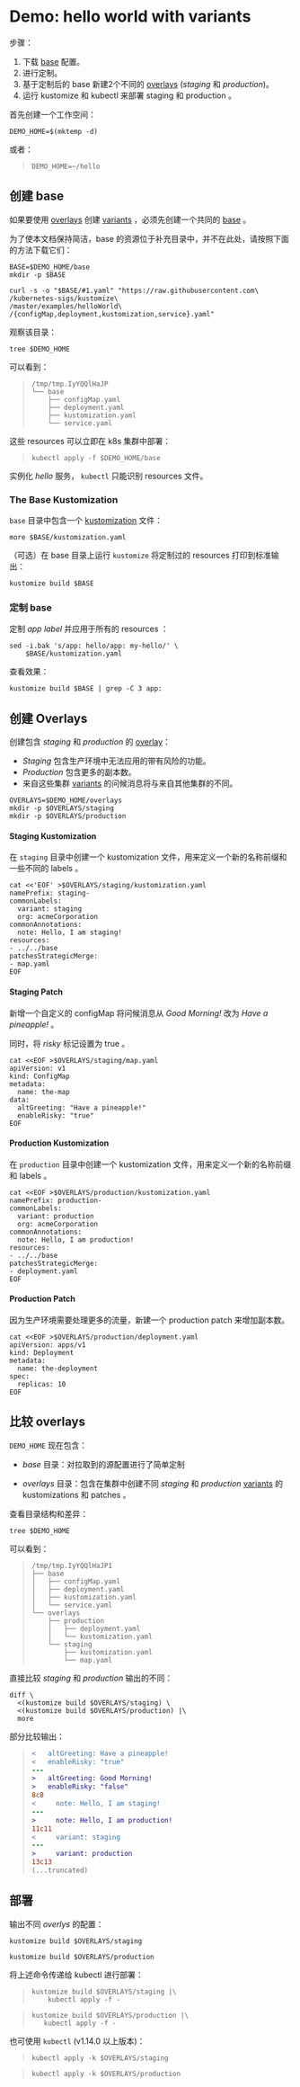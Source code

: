 [base]: ../../docs/glossary.md#base
[config]: https://github.com/kinflate/example-hello
[gitops]: ../../docs/glossary.md#gitops
[hello]: https://github.com/monopole/hello
[kustomization]: ../../docs/glossary.md#kustomization
[original]: https://github.com/kinflate/example-hello
[overlay]: ../../docs/glossary.md#overlay
[overlays]: ../../docs/glossary.md#overlay
[patch]: ../../docs/glossary.md#patch
[variant]: ../../docs/glossary.md#variant
[variants]: ../../docs/glossary.md#variant

# Demo: hello world with variants

步骤：

 1. 下载 [base] 配置。
 2. 进行定制。
 3. 基于定制后的 base 新建2个不同的 [overlays] (_staging_ 和 _production_)。
 4. 运行 kustomize 和 kubectl 来部署 staging 和 production 。

首先创建一个工作空间：

<!-- @makeWorkplace @testAgainstLatestRelease -->
```
DEMO_HOME=$(mktemp -d)
```

或者：

> ```
> DEMO_HOME=~/hello
> ```

## 创建 base

如果要使用 [overlays] 创建 [variants] ，必须先创建一个共同的 [base] 。

为了使本文档保持简洁，base 的资源位于补充目录中，并不在此处，请按照下面的方法下载它们：

<!-- @downloadBase @testAgainstLatestRelease -->
```
BASE=$DEMO_HOME/base
mkdir -p $BASE

curl -s -o "$BASE/#1.yaml" "https://raw.githubusercontent.com\
/kubernetes-sigs/kustomize\
/master/examples/helloWorld\
/{configMap,deployment,kustomization,service}.yaml"
```

观察该目录：

<!-- @runTree -->
```
tree $DEMO_HOME
```

可以看到：

> ```
> /tmp/tmp.IyYQQlHaJP
> └── base
>     ├── configMap.yaml
>     ├── deployment.yaml
>     ├── kustomization.yaml
>     └── service.yaml
> ```

这些 resources 可以立即在 k8s 集群中部署：

> ```
> kubectl apply -f $DEMO_HOME/base
> ```

实例化 _hello_ 服务， `kubectl` 只能识别 resources 文件。


### The Base Kustomization

`base` 目录中包含一个 [kustomization] 文件：

<!-- @showKustomization @testAgainstLatestRelease -->
```
more $BASE/kustomization.yaml
```

（可选）在 base 目录上运行 `kustomize` 将定制过的 resources 打印到标准输出：

<!-- @buildBase @testAgainstLatestRelease -->
```
kustomize build $BASE
```

### 定制 base

定制 _app label_ 并应用于所有的 resources ：

<!-- @addLabel @testAgainstLatestRelease -->
```
sed -i.bak 's/app: hello/app: my-hello/' \
    $BASE/kustomization.yaml
```

查看效果：
<!-- @checkLabel @testAgainstLatestRelease -->
```
kustomize build $BASE | grep -C 3 app:
```

## 创建 Overlays

创建包含 _staging_ 和 _production_ 的 [overlay]：

 * _Staging_ 包含生产环境中无法应用的带有风险的功能。
 * _Production_ 包含更多的副本数。
 * 来自这些集群 [variants] 的问候消息将与来自其他集群的不同。

<!-- @overlayDirectories @testAgainstLatestRelease -->
```
OVERLAYS=$DEMO_HOME/overlays
mkdir -p $OVERLAYS/staging
mkdir -p $OVERLAYS/production
```

#### Staging Kustomization

在 `staging` 目录中创建一个 kustomization 文件，用来定义一个新的名称前缀和一些不同的 labels 。

<!-- @makeStagingKustomization @testAgainstLatestRelease -->
```
cat <<'EOF' >$OVERLAYS/staging/kustomization.yaml
namePrefix: staging-
commonLabels:
  variant: staging
  org: acmeCorporation
commonAnnotations:
  note: Hello, I am staging!
resources:
- ../../base
patchesStrategicMerge:
- map.yaml
EOF
```

#### Staging Patch

新增一个自定义的 configMap 将问候消息从 _Good Morning!_ 改为 _Have a pineapple!_ 。

同时，将 _risky_ 标记设置为 true 。

<!-- @stagingMap @testAgainstLatestRelease -->
```
cat <<EOF >$OVERLAYS/staging/map.yaml
apiVersion: v1
kind: ConfigMap
metadata:
  name: the-map
data:
  altGreeting: "Have a pineapple!"
  enableRisky: "true"
EOF
```

#### Production Kustomization

在 `production` 目录中创建一个 kustomization 文件，用来定义一个新的名称前缀和 labels 。

<!-- @makeProductionKustomization @testAgainstLatestRelease -->
```
cat <<EOF >$OVERLAYS/production/kustomization.yaml
namePrefix: production-
commonLabels:
  variant: production
  org: acmeCorporation
commonAnnotations:
  note: Hello, I am production!
resources:
- ../../base
patchesStrategicMerge:
- deployment.yaml
EOF
```


#### Production Patch

因为生产环境需要处理更多的流量，新建一个 production patch 来增加副本数。

<!-- @productionDeployment @testAgainstLatestRelease -->
```
cat <<EOF >$OVERLAYS/production/deployment.yaml
apiVersion: apps/v1
kind: Deployment
metadata:
  name: the-deployment
spec:
  replicas: 10
EOF
```

## 比较 overlays


`DEMO_HOME` 现在包含：

 - _base_ 目录：对拉取到的源配置进行了简单定制

 - _overlays_ 目录：包含在集群中创建不同 _staging_ 和 _production_ [variants] 的 kustomizations 和 patches 。

查看目录结构和差异：

<!-- @listFiles -->
```
tree $DEMO_HOME
```

可以看到：

> ```
> /tmp/tmp.IyYQQlHaJP1
> ├── base
> │   ├── configMap.yaml
> │   ├── deployment.yaml
> │   ├── kustomization.yaml
> │   └── service.yaml
> └── overlays
>     ├── production
>     │   ├── deployment.yaml
>     │   └── kustomization.yaml
>     └── staging
>         ├── kustomization.yaml
>         └── map.yaml
> ```

直接比较 _staging_ 和 _production_ 输出的不同：

<!-- @compareOutput -->
```
diff \
  <(kustomize build $OVERLAYS/staging) \
  <(kustomize build $OVERLAYS/production) |\
  more
```

部分比较输出：

> ```diff
> <   altGreeting: Have a pineapple!
> <   enableRisky: "true"
> ---
> >   altGreeting: Good Morning!
> >   enableRisky: "false"
> 8c8
> <     note: Hello, I am staging!
> ---
> >     note: Hello, I am production!
> 11c11
> <     variant: staging
> ---
> >     variant: production
> 13c13
> (...truncated)
> ```


## 部署

输出不同 _overlys_ 的配置：

<!-- @buildStaging @testAgainstLatestRelease -->
```
kustomize build $OVERLAYS/staging
```

<!-- @buildProduction @testAgainstLatestRelease -->
```
kustomize build $OVERLAYS/production
```

将上述命令传递给 kubectl 进行部署：

> ```
> kustomize build $OVERLAYS/staging |\
>     kubectl apply -f -
> ```

> ```
> kustomize build $OVERLAYS/production |\
>    kubectl apply -f -
> ```

也可使用 `kubectl` (v1.14.0 以上版本)：

> ```
> kubectl apply -k $OVERLAYS/staging
> ```

> ```
> kubectl apply -k $OVERLAYS/production
> ```
